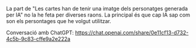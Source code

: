 La part de "Les cartes han de tenir una imatge dels personatges generada per IA" no la he feta per diverses raons. La principal és que cap IA sap com son els persontages que he volgut utilitzar.

Conversació amb ChatGPT: https://chat.openai.com/share/0e11cf13-d732-4c5b-9c83-cffe9a2e222a